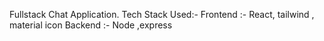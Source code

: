 Fullstack Chat Application.
Tech Stack Used:-
Frontend :- React, tailwind , material icon
Backend :- Node ,express
